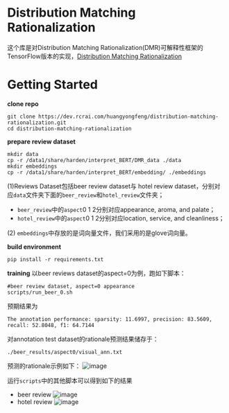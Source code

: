 # Distribution Matching Rationalization
这个库是对Distribution Matching Rationalization(DMR)可解释性框架的TensorFlow版本的实现，[Distribution Matching Rationalization]()

# Getting Started
**clone repo**

```
git clone https://dev.rcrai.com/huangyongfeng/distribution-matching-rationalization.git
cd distribution-matching-rationalization
```
**prepare review dataset**


```
mkdir data
cp -r /data1/share/harden/interpret_BERT/DMR_data ./data
mkdir embeddings
cp -r /data1/share/harden/interpret_BERT/embedding/ ./embeddings
```
(1)Reviews Dataset包括beer review dataset与 hotel review dataset，分别对应`data`文件夹下面的`beer_review`和`hotel_review`文件夹；
- `beer_review`中的`aspect`0 1 2分别对应appearance, aroma, and palate；
- `hotel_review`中的`aspect`0 1 2分别对应location, service, and cleanliness；


(2) `embeddings`中存放的是词向量文件，我们采用的是glove词向量。

**build environment**

```
pip install -r requirements.txt
```

**training**
以beer reviews dataset的aspect=0为例，跑如下脚本：
```
#beer review dataset, aspect=0 appearance
scripts/run_beer_0.sh
```
预期结果为
```
The annotation performance: sparsity: 11.6997, precision: 83.5609, recall: 52.8048, f1: 64.7144
```
对annotation test dataset的rationale预测结果储存于：
```
./beer_results/aspect0/visual_ann.txt
```
预测的rationale示例如下：
![image](https://note.youdao.com/yws/api/personal/file/AFFD88943D144AD7BA54ECBE0BB11E8A?method=download&shareKey=1e6e1b421e3faa4b9c7f874ec963ea2e)

运行`scripts`中的其他脚本可以得到如下的结果
- beer review
![image](https://note.youdao.com/yws/api/personal/file/F8A2A4DB18A3441BAAC8B3E196BF21ED?method=download&shareKey=1637a8956a1a906f66998eae30700443)
- hotel review
![image](https://note.youdao.com/yws/api/personal/file/A470599E7C994AFEBBF8C41B5E455CBF?method=download&shareKey=99f3d61d9ad47f5784785047ce9f0cda)




